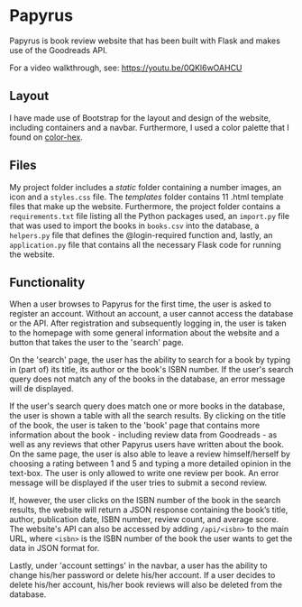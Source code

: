 # Papyrus

Papyrus is book review website that has been built with Flask and makes use of the Goodreads API.

For a video walkthrough, see: https://youtu.be/0QKl6wOAHCU

## Layout

I have made use of Bootstrap for the layout and design of the website, including containers and a navbar. Furthermore, I used a color palette that I found on <a href="https://www.color-hex.com/color-palette/9055">color-hex</a>.

## Files

My project folder includes a <i>static</i> folder containing a number images, an icon and a `styles.css` file. The <i>templates</i> folder contains 11 .html template files that make up the website. Furthermore, the project folder contains a `requirements.txt` file listing all the Python packages used, an `import.py` file that was used to import the books in `books.csv` into the database, a `helpers.py` file that defines the @login-required function and, lastly, an `application.py` file that contains all the necessary Flask code for running the website.

## Functionality

When a user browses to Papyrus for the first time, the user is asked to register an account. Without an account, a user cannot access the database or the API. After registration and subsequently logging in, the user is taken to the homepage with some general information about the website and a button that takes the user to the 'search' page.

On the 'search' page, the user has the ability to search for a book by typing in (part of) its title, its author or the book's ISBN number. If the user's search query does not match any of the books in the database, an error message will de displayed.

If the user's search query does match one or more books in the database, the user is shown a table with all the search results. By clicking on the title of the book, the user is taken to the 'book' page that contains more information about the book - including review data from Goodreads - as well as any reviews that other Papyrus users have written about the book. On the same page, the user is also able to leave a review himself/herself by choosing a rating between 1 and 5 and typing a more detailed opinion in the text-box. The user is only allowed to write one review per book. An error message will be displayed if the user tries to submit a second review.

If, however, the user clicks on the ISBN number of the book in the search results, the website will return a JSON response containing the book’s title, author, publication date, ISBN number, review count, and average score. The website's API can also be accessed by adding `/api/<isbn>` to the main URL, where `<isbn>` is the ISBN number of the book the user wants to get the data in JSON format for.

Lastly, under 'account settings' in the navbar, a user has the ability to change his/her password or delete his/her account. If a user decides to delete his/her account, his/her book reviews will also be deleted from the database.
